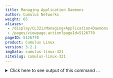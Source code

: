 ```yaml
---
title: Managing Application Daemons
author: Cumulus Networks
weight: 65
aliases:
 - /display/CL321/Managing+Application+Daemons
 - /pages/viewpage.action?pageId=5126770
pageID: 5126770
product: Cumulus Linux
version: 3.2.1
imgData: cumulus-linux-321
siteSlug: cumulus-linux-321
---
```

<details>

You manage application daemons (services) in Cumulus Linux in the
following ways:

  - Identifying active listener ports

  - Identifying daemons currently active or stopped

  - Identifying boot time state of a specific daemon

  - Disabling or enabling a specific daemon

## Using systemd and the systemctl Command</span>

In general, you manage services using `systemd` via the `systemctl`
command. You use it with any service on the switch to
start/stop/restart/reload/enable/disable/reenable or get the status of
the service.

    cumulus@switch:~$ sudo systemctl start | stop | restart | status | reload | enable | disable | reenable SERVICENAME.service

For example to restart networking, run the command:

    cumulus@switch:~$ sudo systemctl restart networking.service

{{%notice note%}}

Unlike the `service` command in Debian Wheezy, the service name is
written **after** the systemctl subcommand, not before it.

{{%/notice%}}

### Understanding the systemctl Subcommands</span>

`systemctl` has a number of subcommands that perform a specific
operation on a given daemon.

  - **status**: Returns the status of the specified daemon.

  - **start**: Starts the daemon.

  - **stop**: Stops the daemon.

  - **restart**: Stops, then starts the daemon, all the while
    maintaining state. So if there are dependent services or services
    that mark the restarted service as *Required*, the other services
    also get restarted. For example, running `systemctl restart
    quagga.service` restarts any of the routing protocol daemons that
    are enabled and running, such as `bgpd` or `ospfd`.

  - **reload**: Reloads a daemon's configuration.

  - **enable**: Enables the daemon to start when the system boots, but
    does not start it unless you use the `systemctl start
    SERVICENAME.service` command or reboot the switch.

  - **disable**: Disables the daemon, but does not stop it unless you
    use the `systemctl stop SERVICENAME.service` command or reboot the
    switch. A disabled daemon can still be started or stopped.

  - **reenable**: Disables, then enables a daemon. You might need to do
    this so that any new *Wants* or *WantedBy* lines create the symlinks
    necessary for ordering. This has no side effects on other daemons.

### Ensuring a Service Starts after Multiple Restarts</span>

By default, `systemd` is configured to try to restart a particular
service only a certain number of times within a given interval before
the service fails to start at all. The settings for this are stored in
the service script. The settings are *StartLimitInterval* (which
defaults to 10 seconds) and *StartBurstLimit* (which defaults to 5
attempts), but many services override these defaults, sometimes with
much longer times. `switchd.service`, for example, sets
*StartLimitInterval=10m* and *StartBurstLimit=3*, which means if you
restart switchd more than 3 times in 10 minutes, it will not start.

When the restart fails for this reason, a message similar to the
following appears:

    Job for switchd.service failed. See 'systemctl status switchd.service' and 'journalctl -xn' for details.

And `systemctl status switchd.service` shows output similar to:

    Active: failed (Result: start-limit) since Thu 2016-04-07 21:55:14 UTC; 15s ago

To clear this error, run `systemctl reset-failed switchd.service`. If
you know you are going to restart frequently (multiple times within the
StartLimitInterval), you can run the same command before you issue the
restart request. This also applies to stop followed by start.

### Keeping systemd Services from Hanging after Starting</span>

If you start, restart or reload any `systemd` service that could be
started from another `systemd` service, you must use the `--no-block`
option with `systemctl`. Otherwise, that service or even the switch
itself may hang after starting or restarting.

## Identifying Active Listener Ports for IPv4 and IPv6</span>

You can identify the active listener ports under both IPv4 and IPv6
using the `netstat` command:

    cumulus@switch:~$ sudo netstat -nlp --inet --inet6
    Active Internet connections (only servers)
    Proto Recv-Q Send-Q Local Address           Foreign Address         State       PID/Program name
    tcp        0      0 0.0.0.0:53              0.0.0.0:*               LISTEN      444/dnsmasq     
    tcp        0      0 0.0.0.0:22              0.0.0.0:*               LISTEN      874/sshd        
    tcp6       0      0 :::53                   :::*                    LISTEN      444/dnsmasq     
    tcp6       0      0 :::22                   :::*                    LISTEN      874/sshd        
    udp        0      0 0.0.0.0:28450           0.0.0.0:*                           839/dhclient    
    udp        0      0 0.0.0.0:53              0.0.0.0:*                           444/dnsmasq     
    udp        0      0 0.0.0.0:68              0.0.0.0:*                           839/dhclient    
    udp        0      0 192.168.0.42:123        0.0.0.0:*                           907/ntpd        
    udp        0      0 127.0.0.1:123           0.0.0.0:*                           907/ntpd        
    udp        0      0 0.0.0.0:123             0.0.0.0:*                           907/ntpd        
    udp        0      0 0.0.0.0:4784            0.0.0.0:*                           909/ptmd        
    udp        0      0 0.0.0.0:3784            0.0.0.0:*                           909/ptmd        
    udp        0      0 0.0.0.0:3785            0.0.0.0:*                           909/ptmd        
    udp6       0      0 :::58352                :::*                                839/dhclient    
    udp6       0      0 :::53                   :::*                                444/dnsmasq     
    udp6       0      0 fe80::a200:ff:fe00::123 :::*                                907/ntpd        
    udp6       0      0 ::1:123                 :::*                                907/ntpd        
    udp6       0      0 :::123                  :::*                                907/ntpd        
    udp6       0      0 :::4784                 :::*                                909/ptmd        
    udp6       0      0 :::3784                 :::*                                909/ptmd

## Identifying Daemons Currently Active or Stopped</span>

To determine which daemons are currently active or stopped, run
`cl-service-summary`:

    cumulus@switch:~$ cl-service-summary
    Service cron         enabled    active 
    Service ssh          enabled    active 
    Service syslog       enabled    active     
    Service arp_refresh  enabled    active   
    Service clagd        enabled    active   
    Service lldpd        enabled    active   
    Service mstpd        enabled    active   
    Service poed                    inactive 
    Service portwd                  inactive 
    Service ptmd         enabled    active   
    Service pwmd         enabled    active   
    Service smond        enabled    active   
    Service switchd      enabled    active   
    Service vxrd         disabled   inactive 
    Service vxsnd        disabled   inactive 
    Service bgpd         disabled   inactive 
    Service isisd        disabled   inactive 
    Service ospf6d       disabled   inactive 
    Service ospfd        disabled   inactive 
    Service rdnbrd       disabled   inactive 
    Service ripd         disabled   inactive 
    Service ripngd       disabled   inactive 
    Service zebra        disabled   inactive 

You can also run `systemctl list-unit-files --type service` to list all
services on the switch and see which ones are enabled:

<summary>Click here to see output of this command ... </summary>

    cumulus@switch:~$ systemctl list-unit-files --type service
    UNIT FILE                              STATE   
    aclinit.service                        enabled 
    acltool.service                        enabled 
    acpid.service                          disabled
    arp_refresh.service                    enabled 
    auditd.service                         enabled 
    autovt@.service                        disabled
    bootlog.service                        enabled 
    bootlogd.service                       masked  
    bootlogs.service                       masked  
    bootmisc.service                       masked  
    checkfs.service                        masked  
    checkroot-bootclean.service            masked  
    checkroot.service                      masked  
    clagd.service                          enabled 
    clcmd.service                          enabled 
    console-getty.service                  disabled
    console-shell.service                  disabled
    container-getty@.service               static  
    cron.service                           enabled 
    cryptdisks-early.service               masked  
    cryptdisks.service                     masked  
    cumulus-aclcheck.service               static  
    cumulus-core.service                   static  
    cumulus-fastfailover.service           enabled 
    cumulus-firstboot.service              disabled
    cumulus-platform.service               enabled 
    cumulus-support.service                static  
    dbus-org.freedesktop.hostname1.service static  
    dbus-org.freedesktop.locale1.service   static  
    dbus-org.freedesktop.login1.service    static  
    dbus-org.freedesktop.machine1.service  static  
    dbus-org.freedesktop.timedate1.service static  
    dbus.service                           static  
    debian-fixup.service                   static  
    debug-shell.service                    disabled
    decode-syseeprom.service               static  
    dhcpd.service                          disabled
    dhcpd6.service                         disabled
    dhcpd6@.service                        disabled
    dhcpd@.service                         disabled
    dhcrelay.service                       enabled 
    dhcrelay6.service                      disabled
    dhcrelay6@.service                     disabled
    dhcrelay@.service                      disabled
    dm-event.service                       disabled
    dns-watcher.service                    disabled
    dnsmasq.service                        enabled 
    emergency.service                      static  
    fuse.service                           masked  
    getty-static.service                   static  
    getty@.service                         enabled 
    halt-local.service                     static  
    halt.service                           masked  
    heartbeat-failed@.service              static  
    hostname.service                       masked  
    hsflowd.service                        enabled 
    hsflowd@.service                       enabled 
    hwclock-save.service                   enabled 
    hwclock.service                        masked  
    hwclockfirst.service                   masked  
    ifup@.service                          static  
    initrd-cleanup.service                 static  
    initrd-parse-etc.service               static  
    initrd-switch-root.service             static  
    initrd-udevadm-cleanup-db.service      static  
    killprocs.service                      masked  
    kmod-static-nodes.service              static  
    kmod.service                           static  
    ledmgrd.service                        enabled 
    lldpd.service                          enabled 
    lm-sensors.service                     enabled 
    lvm2-activation-early.service          enabled 
    lvm2-activation.service                enabled 
    lvm2-lvmetad.service                   static  
    lvm2-monitor.service                   enabled 
    lvm2-pvscan@.service                   static  
    lvm2.service                           disabled
    module-init-tools.service              static  
    motd.service                           masked  
    mountall-bootclean.service             masked  
    mountall.service                       masked  
    mountdevsubfs.service                  masked  
    mountkernfs.service                    masked  
    mountnfs-bootclean.service             masked  
    mountnfs.service                       masked  
    mstpd.service                          enabled 
    netd.service                           enabled 
    netq-agent.service                     disabled
    networking.service                     enabled 
    ntp.service                            enabled 
    ntp@.service                           disabled
    openvswitch-vtep.service               disabled
    phy-ucode-update.service               enabled 
    portwd.service                         enabled 
    procps.service                         static  
    ptmd.service                           enabled 
    pwmd.service                           enabled 
    quagga.service                         enabled 
    quotaon.service                        static  
    rc-local.service                       static  
    rc.local.service                       static  
    rdnbrd.service                         disabled
    reboot.service                         masked  
    rescue.service                         static  
    rmnologin.service                      masked  
    rsyslog.service                        enabled 
    screen-cleanup.service                 masked  
    sendsigs.service                       masked  
    serial-getty@.service                  disabled
    single.service                         masked  
    smond.service                          enabled 
    snmpd.service                          disabled
    snmpd@.service                         disabled
    snmptrapd.service                      disabled
    snmptrapd@.service                     disabled
    ssh.service                            enabled 
    ssh@.service                           disabled
    sshd.service                           enabled 
    stop-bootlogd-single.service           masked  
    stop-bootlogd.service                  masked  
    stopssh.service                        enabled 
    sudo.service                           disabled
    switchd-diag.service                   static  
    switchd.service                        enabled 
    syslog.service                         enabled 
    sysmonitor.service                     static  
    systemd-ask-password-console.service   static  
    systemd-ask-password-wall.service      static  
    systemd-backlight@.service             static  
    systemd-binfmt.service                 static  
    systemd-fsck-root.service              static  
    systemd-fsck@.service                  static  
    systemd-halt.service                   static  
    systemd-hibernate.service              static  
    systemd-hostnamed.service              static  
    systemd-hybrid-sleep.service           static  
    systemd-initctl.service                static  
    systemd-journal-flush.service          static  
    systemd-journald.service               static  
    systemd-kexec.service                  static  
    systemd-localed.service                static  
    systemd-logind.service                 static  
    systemd-machined.service               static  
    systemd-modules-load.service           static  
    systemd-networkd-wait-online.service   disabled
    systemd-networkd.service               disabled
    systemd-nspawn@.service                disabled
    systemd-poweroff.service               static  
    systemd-quotacheck.service             static  
    systemd-random-seed.service            static  
    systemd-readahead-collect.service      disabled
    systemd-readahead-done.service         static  
    systemd-readahead-drop.service         disabled
    systemd-readahead-replay.service       disabled
    systemd-reboot.service                 static  
    systemd-remount-fs.service             static  
    systemd-resolved.service               disabled
    systemd-rfkill@.service                static  
    systemd-setup-dgram-qlen.service       static  
    systemd-shutdownd.service              static  
    systemd-suspend.service                static  
    systemd-sysctl.service                 static  
    systemd-timedated.service              static  
    systemd-timesyncd.service              disabled
    systemd-tmpfiles-clean.service         static  
    systemd-tmpfiles-setup-dev.service     static  
    systemd-tmpfiles-setup.service         static  
    systemd-udev-settle.service            static  
    systemd-udev-trigger.service           static  
    systemd-udevd.service                  static  
    systemd-update-utmp-runlevel.service   static  
    systemd-update-utmp.service            static  
    systemd-user-sessions.service          static  
    udev-finish.service                    static  
    udev.service                           static  
    umountfs.service                       masked  
    umountnfs.service                      masked  
    umountroot.service                     masked  
    update-ports.service                   enabled 
    urandom.service                        static  
    user@.service                          static  
    uuidd.service                          static  
    vboxadd-service.service                enabled 
    vboxadd-x11.service                    enabled 
    vboxadd.service                        enabled 
    vxrd.service                           disabled
    vxsnd.service                          disabled
    wd_keepalive.service                   enabled 
    x11-common.service                     masked  
    ztp-init.service                       enabled 
    ztp.service                            disabled
    191 unit files listed.
    lines 147-194/194 (END)

## Identifying Essential Services</span>

If you need to know which services are required to run when the switch
boots, run:

    cumulus@switch:~$ sudo systemctl list-dependencies --before basic.target

To see which services are needed for networking, run:

<table>
<colgroup>
<col style="width: 100%" />
</colgroup>
<tbody>
<tr class="odd">
<td><pre><code>cumulus@switch:~$ sudo systemctl list-dependencies --after network.target
network.target</code></pre>
<p><span style="color: #5cdd49;"> <strong>●</strong> </span> <code>├─networking.service</code><br />
<span style="color: #5cdd49;"> <strong>●</strong> </span> <code>├─switchd.service</code><br />
<span style="color: #5cdd49;"> <strong>●</strong> </span> <code>├─wd_keepalive.service</code><br />
<span style="color: #6a0900;"> <strong>●</strong> </span> <code>└─network-pre.target</code></p></td>
</tr>
</tbody>
</table>

To identify the services needed for a multi-user environment, run:

<table>
<colgroup>
<col style="width: 100%" />
</colgroup>
<tbody>
<tr class="odd">
<td><pre><code>cumulus@leaf01:~$ sudo systemctl list-dependencies --before multi-user.target
multi-user.target</code></pre>
<p><span style="color: #6a0900;"> <strong>●</strong> </span> <code>├─bootlog.service</code><br />
<span style="color: #6a0900;"> <strong>●</strong> </span> <code>├─systemd-readahead-done.service</code><br />
<span style="color: #6a0900;"> <strong>●</strong> </span> <code>├─systemd-readahead-done.timer</code><br />
<span style="color: #6a0900;"> <strong>●</strong> </span> <code>├─systemd-update-utmp-runlevel.service</code><br />
<span style="color: #6a0900;"> <strong>●</strong> </span> <code>└─graphical.target</code><br />
<span style="color: #6a0900;"> <strong>●</strong> </span> <code>└─systemd-update-utmp-runlevel.service</code></p></td>
</tr>
</tbody>
</table>

<article id="html-search-results" class="ht-content" style="display: none;">

</article>

<footer id="ht-footer">

</footer>

</details>
